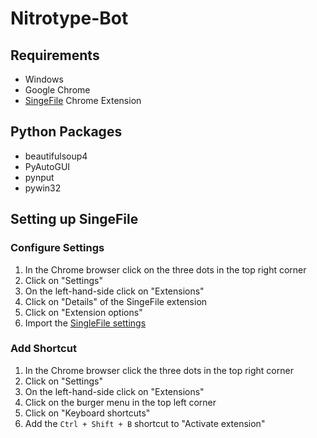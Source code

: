 # Nitrotype-Bot

## Requirements
- Windows
- Google Chrome
- <a href="https://chrome.google.com/webstore/detail/singlefile/mpiodijhokgodhhofbcjdecpffjipkle?hl=en-GB">SingeFile</a> Chrome Extension

## Python Packages
- beautifulsoup4
- PyAutoGUI
- pynput
- pywin32

## Setting up SingeFile
### Configure Settings
1. In the Chrome browser click on the three dots in the top right corner
2. Click on "Settings"
3. On the left-hand-side click on "Extensions"
4. Click on "Details" of the SingeFile extension
5. Click on "Extension options"
6. Import the <a href="https://github.com/LevinHinder/Nitrotype-Bot/blob/main/singlefile-settings.json">SingleFile settings</a>

### Add Shortcut
1. In the Chrome browser click the three dots in the top right corner
2. Click on "Settings"
3. On the left-hand-side click on "Extensions"
4. Click on the burger menu in the top left corner
5. Click on "Keyboard shortcuts"
6. Add the <code>Ctrl + Shift + B</code> shortcut to "Activate extension"

